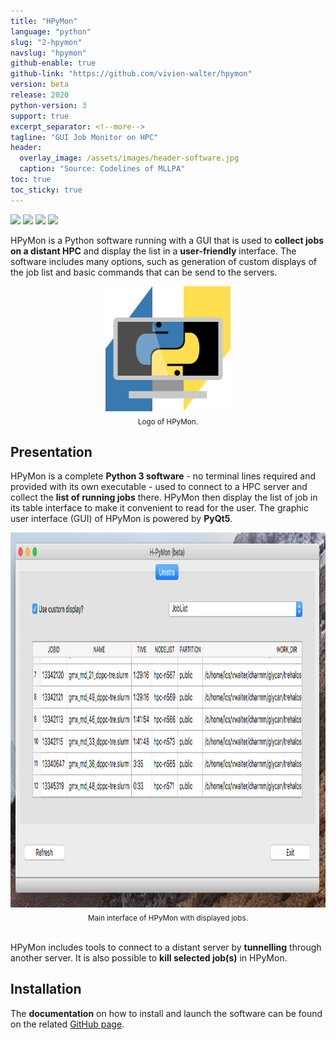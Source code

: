 ```yaml
---
title: "HPyMon"
language: "python"
slug: "2-hpymon"
navslug: "hpymon"
github-enable: true
github-link: "https://github.com/vivien-walter/hpymon"
version: beta
release: 2020
python-version: 3
support: true
excerpt_separator: <!--more-->
tagline: "GUI Job Monitor on HPC"
header:
  overlay_image: /assets/images/header-software.jpg
  caption: "Source: Codelines of MLLPA"
toc: true
toc_sticky: true
---
```


<img src="https://img.shields.io/badge/version-{{ page.version }}-f39f37">
<img src="https://img.shields.io/badge/release-{{ page.release }}-0377fc">
<img src="https://img.shields.io/badge/python-{{ page.python-version }}-3b9c46">
<img src="https://img.shields.io/badge/support-{{ page.support }}-8c8c8c">

HPyMon is a Python software running with a GUI that is used to **collect jobs on a distant HPC** and display the list in a **user-friendly** interface.
The software includes many options, such as generation of custom displays of the job list and basic commands that can be send to the servers.

<!--more-->

<center><img src="https://github.com/vivien-walter/hpymon/blob/main/sources/main/icons/linux/256.png?raw=true" width='200' height='200'/></center>
<center><sub>Logo of HPyMon.</sub></center>

## Presentation

HPyMon is a complete **Python 3 software** - no terminal lines required and provided with its own executable - used to connect to a HPC server and
collect the **list of running jobs** there. HPyMon then display the list of job in its table interface to make it convenient to read for
the user. The graphic user interface (GUI) of HPyMon is powered by **PyQt5**.

<center><img src="https://github.com/vivien-walter/hpymon/blob/main/sources/main/resources/base/help/main.png?raw=true" width='600' height='600'/></center>
<center><sub>Main interface of HPyMon with displayed jobs.</sub></center>
<br>

HPyMon includes tools to connect to a distant server by **tunnelling** through another server. It is also possible to **kill selected job(s)** in HPyMon.

## Installation

The **documentation** on how to install and launch the software can be found on the related [GitHub page](https://github.com/vivien-walter/hpymon).
